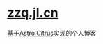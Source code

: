 # [zzq.jl.cn](https://zzq.jl.cn)

基于[Astro Citrus](https://github.com/ArtemKutsan/astro-citrus)实现的个人博客